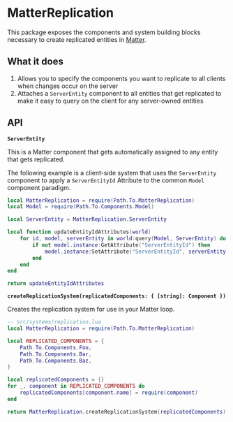 # MatterReplication

This package exposes the components and system building blocks necessary to create replicated entities in [Matter](https://eryn.io/matter/).

## What it does

1. Allows you to specify the components you want to replicate to all clients when changes occur on the server
2. Attaches a `ServerEntity` component to all entities that get replicated to make it easy to query on the client for any server-owned entities

## API

**`ServerEntity`**

This is a Matter component that gets automatically assigned to any entity that gets replicated.

The following example is a client-side system that uses the `ServerEntity` component to apply a `ServerEntityId` Attribute to the common `Model` component paradigm.

```lua
local MatterReplication = require(Path.To.MatterReplication)
local Model = require(Path.To.Components.Model)

local ServerEntity = MatterReplication.ServerEntity

local function updateEntityIdAttributes(world)
	for id, model, serverEntity in world:query(Model, ServerEntity) do
		if not model.instance:GetAttribute("ServerEntityId") then
			model.instance:SetAttribute("ServerEntityId", serverEntity.id)
		end
	end
end

return updateEntityIdAttributes
```

**`createReplicationSystem(replicatedComponents: { [string]: Component })`**

Creates the replication system for use in your Matter loop.

```lua
-- src/systems/replication.lua
local MatterReplication = require(Path.To.MatterReplication)

local REPLICATED_COMPONENTS = {
	Path.To.Components.Foo,
	Path.To.Components.Bar,
	Path.To.Components.Baz,
}

local replicatedComponents = {}
for _, component in REPLICATED_COMPONENTS do
	replicatedComponents[component.name] = require(component)
end

return MatterReplication.createReplicationSystem(replicatedComponents)
```
